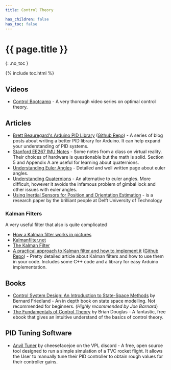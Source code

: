 ```yaml
---
title: Control Theory

has_children: false
has_toc: false
---
```


<!-- Page title (excluded from Table of Contents) -->
<h1>{{ page.title }}</h1>{: .no_toc }

{% include toc.html %} <!-- Table of Contents -->

## Videos

- [Control Bootcamp][control-bootcamp] - A very thorough video series on optimal
  control theory.

[control-bootcamp]: https://www.youtube.com/playlist?list=PLMrJAkhIeNNR20Mz-VpzgfQs5zrYi085m

## Articles

- [Brett Beauregard's Arduino PID Library][arduino-pid] ([Github Repo][arduino-pid-gh])
  \- A series of blog posts about writing a better PID library for Arduino. It
  can help expand your understanding of PID systems.
- [Stanford EE267 IMU Notes][ee267-imu] - Some notes from a class on virtual
  reality. Their choices of hardware is questionable but the math is solid.
  Section 5 and Appendix A are useful for learning about quaternions.
- [Understanding Euler Angles][euler-angles] - Detailed and well written page
  about euler angles.
- [Understanding Quaternions][quaternions] - An alternative to euler angles.
  More difficult, however it avoids the infamous problem of gimbal lock and
  other issues with euler angles.
- [Using Inertial Sensors for Position and Orientation Estimation][delft-paper]
  \- is a research paper by the brilliant people at Delft University of Technology

[arduino-pid]: http://brettbeauregard.com/blog/2011/04/improving-the-beginners-pid-introduction/
[arduino-pid-gh]: https://github.com/br3ttb/Arduino-PID-Library/
[ee267-imu]: https://stanford.edu/class/ee267/notes/ee267_notes_imu.pdf
[euler-angles]: https://web.archive.org/web/20210506165437/https://www.chrobotics.com/library/understanding-euler-angles
[quaternions]: https://web.archive.org/web/20210307022920/http://www.chrobotics.com/library/understanding-quaternions
[delft-paper]: https://arxiv.org/pdf/1704.06053.pdf

### Kalman Filters

A very useful filter that also is quite complicated

- [How a Kalman filter works in pictures][kalman-pictures]
- [Kalmanfilter.net][kalman-net]
- [The Kalman Filter][the-kalman]
- [A practical approach to Kalman filter and how to implement it][practical-kalman]
  ([Github Repo][practical-kalman-gh]) - Pretty detailed article about Kalman
  filters and how to use them in your code. Includes some C++ code and a library
  for easy Arduino implementation.

[kalman-pictures]: https://www.bzarg.com/p/how-a-kalman-filter-works-in-pictures/
[kalman-net]: https://www.kalmanfilter.net/default.aspx
[the-kalman]: https://engineeringmedia.com/controlblog/the-kalman-filter
[practical-kalman]: http://blog.tkjelectronics.dk/2012/09/a-practical-approach-to-kalman-filter-and-how-to-implement-it/
[practical-kalman-gh]: https://github.com/TKJElectronics/KalmanFilter

## Books

- [Control System Design: An Introduction to State-Space Methods][csd-state-space]
  by Bernard Friedland - An in depth book on state space modelling. Not
  recommended for beginners. (_Highly recommended by Joe Barnard_)
- [The Fundamentals of Control Theory][control-theory]
  by Brian Douglas - A fantastic, free ebook that gives an intuitive understand
  of the basics of control theory.

[csd-state-space]: https://www.amazon.com/Control-System-Design-Introduction-State-Space/dp/0486442780/
[control-theory]: https://www.patreon.com/posts/book-is-now-free-28313078

## PID Tuning Software

- [Anvil Tuner][anvil-tuner] by cheesefacejoe on the VPL discord - A free,
  open source tool designed to run a simple simulation of a TVC rocket flight.
  It allows the User to manually tune their PID controller to obtain rough
  values for their controller gains.

[anvil-tuner]: https://github.com/cheesefacejoe/Anvil-PID-Tuner
